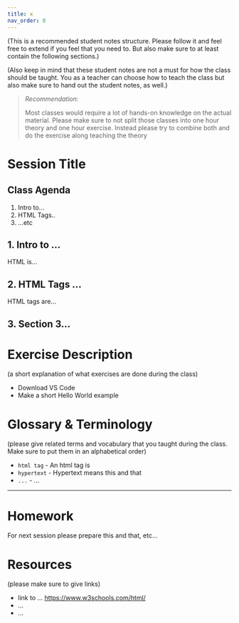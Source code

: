 ```yaml
---
title: x
nav_order: 0
---
```


(This is a recommended student notes structure. Please follow it and feel free to extend if you feel that you need to. But also make sure to at least contain the following sections.)

(Also keep in mind that these student notes are not a must for how the class should be taught. You as a teacher can choose how to teach the class but also make sure to hand out the student notes, as well.)

> _Recommendation:_
>
> Most classes would require a lot of hands-on knowledge on the actual material. Please make sure to not split those classes into one hour theory and one hour exercise. Instead please try to combine both and do the exercise along teaching the theory

# Session Title

## Class Agenda

1. Intro to...
2. HTML Tags..
3. ...etc

## 1. Intro to ...

HTML is...

## 2. HTML Tags ...

HTML tags are...

## 3. Section 3...

# Exercise Description

(a short explanation of what exercises are done during the class)

- Download VS Code
- Make a short Hello World example

# Glossary & Terminology

(please give related terms and vocabulary that you taught during the class. Make sure to put them in an alphabetical order)

- `html tag` - An html tag is
- `hypertext` - Hypertext means this and that
- `...` - ...

---

# Homework

For next session please prepare this and that, etc...

# Resources

(please make sure to give links)

- link to ... https://www.w3schools.com/html/
- ...
- ...
